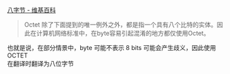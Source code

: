 [八字节 - 维基百科](https://zh.wikipedia.org/wiki/%E5%85%AB%E4%BD%8D%E5%85%83%E7%B5%84)

> Octet 除了下面提到的唯一例外之外，都是指一个具有八个比特的实体。因此在计算机网络标准中，在byte容易引起混淆的地方都仅使用Octet。

也就是说，在部分情景中，byte 可能不表示 8 bits 可能会产生歧义，因此使用 OCTET  
在翻译时翻译为八位字节
